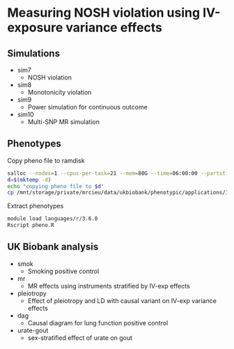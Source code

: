 # Measuring NOSH violation using IV-exposure variance effects

## Simulations

- sim7
    - NOSH violation
- sim8
    - Monotonicity violation
- sim9 
    - Power simulation for continuous outcome
- sim10
    - Multi-SNP MR simulation

## Phenotypes

Copy pheno file to ramdisk

```sh
salloc --nodes=1 --cpus-per-task=21 --mem=80G --time=06:00:00 --partition=mrcieu
d=$(mktemp -d)
echo "copying pheno file to $d"
cp /mnt/storage/private/mrcieu/data/ukbiobank/phenotypic/applications/15825/2019-05-02/data/data.33352.csv "$d"/
```

Extract phenotypes

```sh
module load languages/r/3.6.0
Rscript pheno.R
```

## UK Biobank analysis

- smok
    - Smoking positive control
- mr
    - MR effects using instruments stratified by IV-exp effects
- pleiotropy
    - Effect of pleiotropy and LD with causal variant on IV-exp variance effects
- dag
    - Causal diagram for lung function positive control
- urate-gout
    - sex-stratified effect of urate on gout
